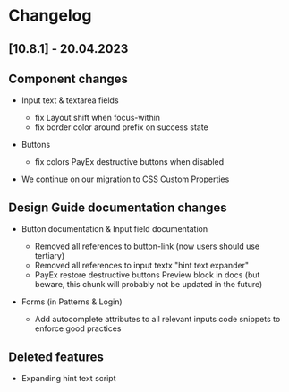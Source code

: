 # Changelog

## [10.8.1] - 20.04.2023

## Component changes

-   Input text &amp; textarea fields
    -   fix Layout shift when focus-within
    -   fix border color around prefix on success state
-   Buttons
    -   fix colors PayEx destructive buttons when disabled

-   We continue on our migration to CSS Custom Properties

## Design Guide documentation changes
-   Button documentation &amp; Input field documentation
    -   Removed all references to button-link (now users should use tertiary)
    -   Removed all references to input textx "hint text expander"
    -   PayEx restore destructive buttons Preview block in docs (but beware, this chunk will probably not be updated in the future)

-   Forms (in Patterns & Login)
    -   Add autocomplete attributes to all relevant inputs code snippets to enforce good practices

## Deleted features
-   Expanding hint text script
